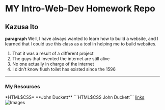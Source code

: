# MY Intro-Web-Dev Homework Repo
## Kazusa Ito
**paragraph** Well, I have always wanted to learn how to build a website, and I learned that I could use this class as a tool in helping me to build websites.
1. That it was a result of a different project
2. The guys that invented the internet are still alive
3. No one actually in charge of the internet
4. I didn't know flush toilet has existed since the 1596
---
### My Resources
*HTML$CSS* **John Duckett**
```HTML$CSS John Duckett```
[links](https://media-ed-online.github.io/intro-web-dev/)
![Images](http://bit.ly/2DIVG46)
